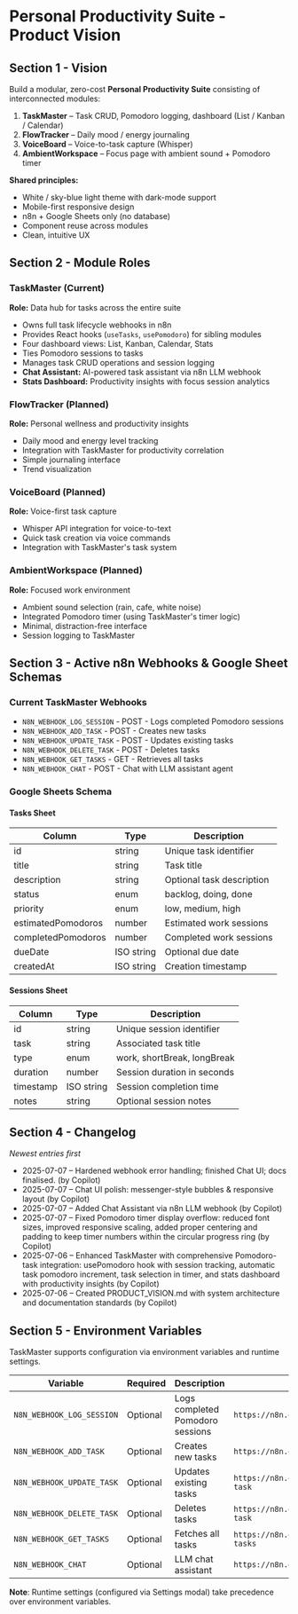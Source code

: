 # Personal Productivity Suite - Product Vision

## Section 1 - Vision

Build a modular, zero-cost **Personal Productivity Suite** consisting of interconnected modules:

1. **TaskMaster** – Task CRUD, Pomodoro logging, dashboard (List / Kanban / Calendar)
2. **FlowTracker** – Daily mood / energy journaling  
3. **VoiceBoard** – Voice-to-task capture (Whisper)
4. **AmbientWorkspace** – Focus page with ambient sound + Pomodoro timer

**Shared principles:**
- White / sky-blue light theme with dark-mode support
- Mobile-first responsive design
- n8n + Google Sheets only (no database)
- Component reuse across modules
- Clean, intuitive UX

## Section 2 - Module Roles

### TaskMaster (Current)
**Role:** Data hub for tasks across the entire suite
- Owns full task lifecycle webhooks in n8n
- Provides React hooks (`useTasks`, `usePomodoro`) for sibling modules
- Four dashboard views: List, Kanban, Calendar, Stats
- Ties Pomodoro sessions to tasks
- Manages task CRUD operations and session logging
- **Chat Assistant:** AI-powered task assistant via n8n LLM webhook
- **Stats Dashboard:** Productivity insights with focus session analytics

### FlowTracker (Planned)
**Role:** Personal wellness and productivity insights
- Daily mood and energy level tracking
- Integration with TaskMaster for productivity correlation
- Simple journaling interface
- Trend visualization

### VoiceBoard (Planned)
**Role:** Voice-first task capture
- Whisper API integration for voice-to-text
- Quick task creation via voice commands
- Integration with TaskMaster's task system

### AmbientWorkspace (Planned)
**Role:** Focused work environment
- Ambient sound selection (rain, cafe, white noise)
- Integrated Pomodoro timer (using TaskMaster's timer logic)
- Minimal, distraction-free interface
- Session logging to TaskMaster

## Section 3 - Active n8n Webhooks & Google Sheet Schemas

### Current TaskMaster Webhooks
- `N8N_WEBHOOK_LOG_SESSION` - POST - Logs completed Pomodoro sessions
- `N8N_WEBHOOK_ADD_TASK` - POST - Creates new tasks
- `N8N_WEBHOOK_UPDATE_TASK` - POST - Updates existing tasks
- `N8N_WEBHOOK_DELETE_TASK` - POST - Deletes tasks
- `N8N_WEBHOOK_GET_TASKS` - GET - Retrieves all tasks
- `N8N_WEBHOOK_CHAT` - POST - Chat with LLM assistant agent

### Google Sheets Schema

#### Tasks Sheet
| Column | Type | Description |
|--------|------|-------------|
| id | string | Unique task identifier |
| title | string | Task title |
| description | string | Optional task description |
| status | enum | backlog, doing, done |
| priority | enum | low, medium, high |
| estimatedPomodoros | number | Estimated work sessions |
| completedPomodoros | number | Completed work sessions |
| dueDate | ISO string | Optional due date |
| createdAt | ISO string | Creation timestamp |

#### Sessions Sheet
| Column | Type | Description |
|--------|------|-------------|
| id | string | Unique session identifier |
| task | string | Associated task title |
| type | enum | work, shortBreak, longBreak |
| duration | number | Session duration in seconds |
| timestamp | ISO string | Session completion time |
| notes | string | Optional session notes |

## Section 4 - Changelog

*Newest entries first*

- 2025-07-07 – Hardened webhook error handling; finished Chat UI; docs finalised. (by Copilot)
- 2025-07-07 – Chat UI polish: messenger-style bubbles & responsive layout (by Copilot)
- 2025-07-07 – Added Chat Assistant via n8n LLM webhook (by Copilot)
- 2025-07-07 – Fixed Pomodoro timer display overflow: reduced font sizes, improved responsive scaling, added proper centering and padding to keep timer numbers within the circular progress ring (by Copilot)
- 2025-07-06 – Enhanced TaskMaster with comprehensive Pomodoro-task integration: usePomodoro hook with session tracking, automatic task pomodoro increment, task selection in timer, and stats dashboard with productivity insights (by Copilot)
- 2025-07-06 – Created PRODUCT_VISION.md with system architecture and documentation standards (by Copilot)

## Section 5 - Environment Variables

TaskMaster supports configuration via environment variables and runtime settings.

| Variable | Required | Description | Example |
|----------|----------|-------------|---------|
| `N8N_WEBHOOK_LOG_SESSION` | Optional | Logs completed Pomodoro sessions | `https://n8n.example.com/webhook/sessions` |
| `N8N_WEBHOOK_ADD_TASK` | Optional | Creates new tasks | `https://n8n.example.com/webhook/add-task` |
| `N8N_WEBHOOK_UPDATE_TASK` | Optional | Updates existing tasks | `https://n8n.example.com/webhook/update-task` |
| `N8N_WEBHOOK_DELETE_TASK` | Optional | Deletes tasks | `https://n8n.example.com/webhook/delete-task` |
| `N8N_WEBHOOK_GET_TASKS` | Optional | Fetches all tasks | `https://n8n.example.com/webhook/get-tasks` |
| `N8N_WEBHOOK_CHAT` | Optional | LLM chat assistant | `https://n8n.example.com/webhook/chat` |

**Note**: Runtime settings (configured via Settings modal) take precedence over environment variables.
